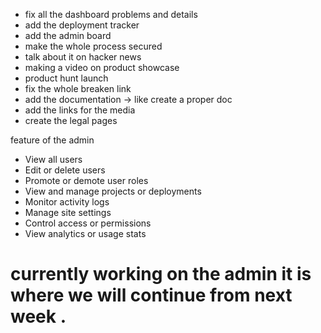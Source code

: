 * fix all the dashboard problems and details 
*  add the deployment tracker 
* add the admin board 
* make the whole process secured 
* talk about it on hacker news 
* making   a video on product showcase 
* product hunt launch 
* fix the whole breaken link
* add the documentation -> like create a proper doc  
* add the links for the media
* create the legal pages 




feature of the admin

* View all users
* Edit or delete users
* Promote or demote user roles
* View and manage projects or deployments
* Monitor activity logs
* Manage site settings
* Control access or permissions
* View analytics or usage stats

# currently working on the admin  it is where we will continue from next week .

